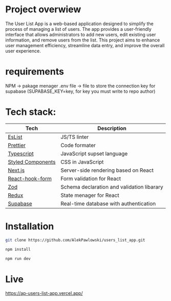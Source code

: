 # Project overwiew
The User List App is a web-based application designed to simplify the process of managing a list of users. The app provides a user-friendly interface that allows administrators to add new users, edit existing user information, and remove users from the list. This project aims to enhance user management efficiency, streamline data entry, and improve the overall user experience.


# requirements
NPM -> pakage menager
.env file -> file to store the connection key for supabase (SUPABASE_KEY=key, for key you must write to repo author) 

# Tech stack:
Tech  | Description
------------- | -------------
[EsList](https://eslint.org/)  | JS/TS linter
[Prettier](https://prettier.io/)  | Code formater
[Typescript](https://www.typescriptlang.org/) | JavaScript supset language
[Styled Components](https://styled-components.com/) | CSS in JavaScript
[Next.js](https://nextjs.org/) | Server-side rendering based on React
[React-hook-form](https://react-hook-form.com/) | Form validation for React
[Zod](https://zod.dev/) | Schema declaration and validation libarary
[Redux](https://redux.js.org/) | State menager for React
[Supabase](https://supabase.com/) | Real-time database with authentication

# Installation
```bash
git clone https://github.com/AlekPawlowski/users_list_app.git

npm install

npm run dev
```

# Live
https://ap-users-list-app.vercel.app/